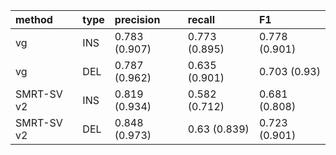 |method     |type |precision     |recall        |F1            |
|:----------|:----|:-------------|:-------------|:-------------|
|vg         |INS  |0.783 (0.907) |0.773 (0.895) |0.778 (0.901) |
|vg         |DEL  |0.787 (0.962) |0.635 (0.901) |0.703 (0.93)  |
|SMRT-SV v2 |INS  |0.819 (0.934) |0.582 (0.712) |0.681 (0.808) |
|SMRT-SV v2 |DEL  |0.848 (0.973) |0.63 (0.839)  |0.723 (0.901) |

